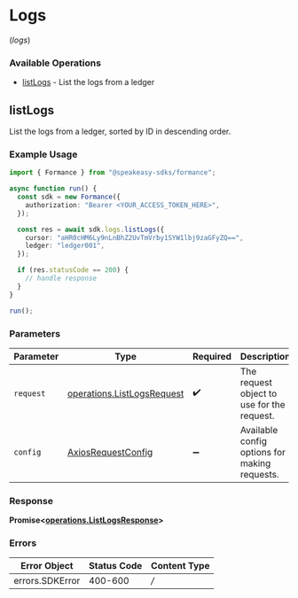 # Logs
(*logs*)

### Available Operations

* [listLogs](#listlogs) - List the logs from a ledger

## listLogs

List the logs from a ledger, sorted by ID in descending order.

### Example Usage

```typescript
import { Formance } from "@speakeasy-sdks/formance";

async function run() {
  const sdk = new Formance({
    authorization: "Bearer <YOUR_ACCESS_TOKEN_HERE>",
  });

  const res = await sdk.logs.listLogs({
    cursor: "aHR0cHM6Ly9nLnBhZ2UvTmVrby1SYW1lbj9zaGFyZQ==",
    ledger: "ledger001",
  });

  if (res.statusCode == 200) {
    // handle response
  }
}

run();
```

### Parameters

| Parameter                                                                    | Type                                                                         | Required                                                                     | Description                                                                  |
| ---------------------------------------------------------------------------- | ---------------------------------------------------------------------------- | ---------------------------------------------------------------------------- | ---------------------------------------------------------------------------- |
| `request`                                                                    | [operations.ListLogsRequest](../../sdk/models/operations/listlogsrequest.md) | :heavy_check_mark:                                                           | The request object to use for the request.                                   |
| `config`                                                                     | [AxiosRequestConfig](https://axios-http.com/docs/req_config)                 | :heavy_minus_sign:                                                           | Available config options for making requests.                                |


### Response

**Promise<[operations.ListLogsResponse](../../sdk/models/operations/listlogsresponse.md)>**
### Errors

| Error Object    | Status Code     | Content Type    |
| --------------- | --------------- | --------------- |
| errors.SDKError | 400-600         | */*             |
